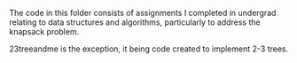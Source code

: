 The code in this folder consists of assignments I completed in undergrad relating to data structures and algorithms, particularly to address the knapsack problem.

23treeandme is the exception, it being code created to implement 2-3 trees.
